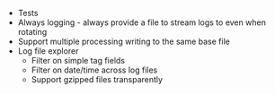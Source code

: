- Tests
- Always logging - always provide a file to stream logs to even when rotating
- Support multiple processing writing to the same base file
- Log file explorer
    - Filter on simple tag fields
    - Filter on date/time across log files
    - Support gzipped files transparently

